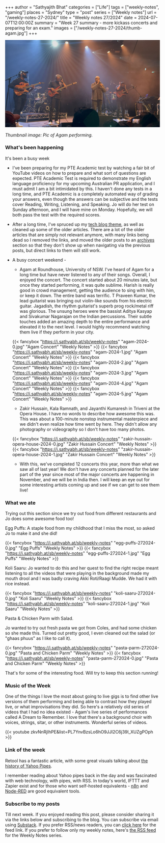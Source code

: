 +++
author = "Sathyajith Bhat"
categories = ["Life"]
tags = ["weekly-notes", "gaming"]
places = "Sydney"
type = "post"
series = ["Weekly notes"]
url = "/weekly-notes-27-2024/"
title = "Weekly notes 27/2024"
date = 2024-07-07T12:00:00Z
summary = "Week 27 summary - more kickass concerts and preparing for an exam."
images = ["/weekly-notes-27-2024/thumb-agam.jpg"]
+++

![](thumb-agam.jpg)

_Thumbnail image: Pic of Agam performing._ 

### What's been happening

It's been a busy week

* I've been preparing for my PTE Academic test by watching a fair bit of YouTube videos on how to prepare and what sort of questions are expected. PTE Academic Test is required to demonstrate my English language proficiency for my upcoming Australian PR application, and I must admit I am a bit intimidated by this. I haven't done any tests in a long time, and PTE Academic is a completely automated way of grading your answers, even though the answers can be subjective and the tests cover Reading, Writing, Listening, and Speaking. Jo will do her test on Sunday afternoon, and I will have mine on Monday. Hopefully, we will both pass the test with the required scores. 
* After a long time, I've spruced up my [tech blog theme](https://sathyasays.com/), as well as cleaned up some of the older articles. There are a lot of the older articles that are simply not relevant anymore, with many links being dead so I removed the links, and moved the older posts to an [archives](https://sathyasays.com/archives) section so that they don't show up when navigating via the previous posts, but direct links to them will still work. 
* A busy concert weekend -
  * Agam at Roundhouse, University of NSW. I've heard of Agam for a long time but have never listened to any of their songs. Overall, I enjoyed the concert. The concert started about 20 minutes late, but once they started performing, it was quite sublime. Harish is really good in crowd management, getting the audience to sing with him, or keep it down. The entire band was terrific. T Praveen Kumar, the lead guitarist was bringing out violin-like sounds from his electric guitar.  Jagadish, the rhythm guitarist's superb prog rock/metal riff was glorious. The unsung heroes were the bassist Aditya Kasyap and Sivakumar Nagarajan on the Indian percussions. Their subtle touches added an amazing depth to the entire performance and elevated it to the next level. I would highly recommend watching them live if they perform in your city.

  {{< fancybox "https://i.sathyabh.at/sb/weekly-notes" "agam-2024-0.jpg" "Agam Concert" "Weekly Notes" >}}
  {{< fancybox "https://i.sathyabh.at/sb/weekly-notes" "agam-2024-1.jpg" "Agam Concert" "Weekly Notes" >}}
  {{< fancybox "https://i.sathyabh.at/sb/weekly-notes" "agam-2024-2.jpg" "Agam Concert" "Weekly Notes" >}}
  {{< fancybox "https://i.sathyabh.at/sb/weekly-notes" "agam-2024-3.jpg" "Agam Concert" "Weekly Notes" >}}
  {{< fancybox "https://i.sathyabh.at/sb/weekly-notes" "agam-2024-4.jpg" "Agam Concert" "Weekly Notes" >}}
  {{< fancybox "https://i.sathyabh.at/sb/weekly-notes" "agam-2024-5.jpg" "Agam Concert" "Weekly Notes" >}}

  * Zakir Hussain, Kala Ramnath, and Jayanthi Kumaresh in Triveni at the Opera House. I have no words to describe how awesome this was. This was about a 100-minute nonstop instrumental masterpiece and we didn't even realize how time went by here. They didn't allow any photography or videography so I don't have too many photos.

  {{< fancybox "https://i.sathyabh.at/sb/weekly-notes" "zakir-hussain-opera-house-2024-0.jpg" "Zakir Hussain Concert" "Weekly Notes" >}}
  {{< fancybox "https://i.sathyabh.at/sb/weekly-notes" "zakir-hussain-opera-house-2024-1.jpg" "Zakir Hussain Concert" "Weekly Notes" >}}

  * With this, we've completed 12 concerts this year, more than what we saw all of last year! We don't have any concerts planned for the later part of the year since most of the major concerts are happening in November, and we will be in India then. I will keep an eye out for some interesting artists coming up and see if we can get to see them live!

### What we ate

Trying out this section since we try out food from different restaurants and Jo does some awesome food too!

Egg Puffs: A staple food from my childhood that I miss the most, so asked Jo to make it and she did!

{{< fancybox "https://i.sathyabh.at/sb/weekly-notes" "egg-puffs-272024-0.jpg" "Egg Puffs" "Weekly Notes" >}}
{{< fancybox "https://i.sathyabh.at/sb/weekly-notes" "egg-puffs-272024-1.jpg" "Egg Puffs" "Weekly Notes" >}}

Koli Saaru: Jo wanted to do this and her quest to find the right recipe meant listening to all the videos that were playing in the background made my mouth drool and I was badly craving Akki Roti/Raagi Mudde. We had it with rice instead.

{{< fancybox "https://i.sathyabh.at/sb/weekly-notes" "koli-saaru-272024-0.jpg" "Koli Saaru" "Weekly Notes" >}}
{{< fancybox "https://i.sathyabh.at/sb/weekly-notes" "koli-saaru-272024-1.jpg" "Koli Saaru" "Weekly Notes" >}}

Pasta & Chicken Parm with Salad.

Jo wanted to try out fresh pasta we got from Coles, and had some chicken so she made this. Turned out pretty good, I even cleaned out the salad (or "ghaas phuus" as I like to call it).

{{< fancybox "https://i.sathyabh.at/sb/weekly-notes" "pasta-parm-272024-0.jpg" "Pasta and Chicken Parm" "Weekly Notes" >}}
{{< fancybox "https://i.sathyabh.at/sb/weekly-notes" "pasta-parm-272024-0.jpg" "Pasta and Chicken Parm" "Weekly Notes" >}}

That's for some of the interesting food. Will try to keep this section running!

### Music of the Week

One of the things I love the most about going to live gigs is to find other live versions of them performing and being able to contrast how they played live, or what improvisations they did. So here's a relatively old series of videos that I had no idea existed - Agam's live series of performances called A Dream to Remember. I love that there's a background choir with voices, strings, sitar, or other instruments. Wonderful series of videos. 

{{< youtube zkvNnRjIhPE&list=PL7YnvBzsLo6hO9JJI2C6j39l_XUZgPOph >}}

### Link of the week

Retool has a fantastic article, with some great visuals talking about [the history of Yahoo Pipes](https://retool.com/pipes). 

I remember reading about Yahoo pipes back in the day and was fascinated with web technology, with pipes, with RSS. In today's world, IFTTT and Zapier exist and for those who want self-hosted equivalents - [n8n](https://n8n.io/) and [Node-RED](https://nodered.org/) are good equivalent tools.

### Subscribe to my posts

Till next week. If you enjoyed reading this post, please consider sharing it via the links below and subscribing to the blog. You can subscribe via email using [Substack](https://sathyabhat.substack.com/). If you prefer RSS/news readers, you can [click here](https://sathyabh.at/index.xml) for the feed link. If you prefer to follow only my weekly notes, here's [the RSS feed](https://sathyabh.at/series/weekly-notes/index.xml) for the Weekly Notes series. 